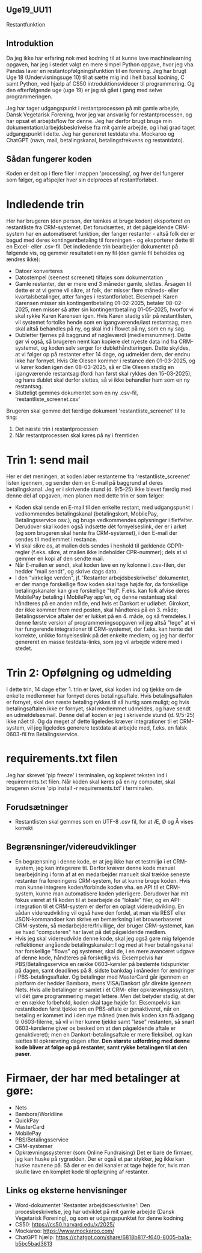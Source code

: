 ## Uge19_UU11
Restantfunktion

## Introduktion
Da jeg ikke har erfaring nok med kodning til at kunne lave machinelearning opgaven, har jeg i stedet valgt en mere simpel Python opgave, hvor jeg vha. Pandas laver en restantopfølgningsfunktion til en forening.
Jeg har brugt Uge 18 (Undervisningsuge 10) til at sætte mig ind i helt basal kodning, C samt Python, ved hjælp af CS50 introduktionsvideoer til programmering. Og den efterfølgende uge (uge 19) er jeg så gået i gang med selve programmeringen.

Jeg har tager udgangspunkt i restantprocessen på mit gamle arbejde, Dansk Vegetarisk Forening, hvor jeg var ansvarlig for restantprocessen, og har opsat et arbejdsflow for denne. Jeg har derfor brugt bruge min dokumentation/arbejdsbeskrivelse fra mit gamle arbejde, og i høj grad taget udgangspunkt i dette.
Jeg har genereret testdata vha. Mockaroo og ChatGPT (navn, mail, betalingskanal, betalingsfrekvens og restantdato).

## Sådan fungerer koden
Koden er delt op i flere filer i mappen 'processing', og hver del fungerer som følger, og afspejler hver sin delproces af restantforløbet.

# Indledende trin
Her har brugeren (den person, der tænkes at bruge koden) eksporteret en restantliste fra CRM-systemet. Det forudsættes, at det pågældende CRM-system har en automatiseret funktion, der fanger restanter - altså folk der er bagud med deres kontingentbetaling til foreningen - og eksporterer dette til en Excel- eller .csv-fil.
Det indledende trin bearbejder dokumentet på følgende vis, og gemmer resultatet i en ny fil (den gamle fil beholdes og ændres ikke):
- Datoer konverteres
- Datostempel (seenest screenet) tilføjes som dokumentation
- Gamle restanter, der er mere end 3 måneder gamle, slettes. Årsagen til dette er at vi gerne vil sikre, at folk, der misser flere måneds- eller kvartalsbetalinger, atter fanges i restantforløbet. Eksempel: Karen Karensen misser sin kontingentbetaling 01-02-2025, betaler 08-02-2025, men misser så atter sin kontingentbetaling 01-05-2025, hvorfor vi skal rykke Karen Karensen igen. Hvis Karen stadig står på restantlisten, vil systemet fortolke hende som en igangværende/løst restantsag, men skal altså behandles på ny, og skal ind i flowet på ny, som en ny sag.
- Dubletter fjernes på baggrund af nøgleværdi (medlemsnummer). Dette gør vi også, så brugeren nemt kan kopiere det nyeste data ind fra CRM-systemet, og koden selv sørger for dublethåndteringen. Dette skyldes, at vi følger op på restanter efter 14 dage, og udmelder dem, der endnu ikke har fornyet. Hvis Ole Olesen kommer i restance den 01-03-2025, og vi kører koden igen den 08-03-2025, så er Ole Olesen stadig en igangværende restantsag (fordi han først skal rykkes den 15-03-2025), og hans dublet skal derfor slettes, så vi ikke behandler ham som en ny restantsag.
- Slutteligt gemmes dokumentet som en ny .csv-fil, 'restantliste_screenet.csv'

Brugeren skal gemme det færdige dokument 'restantliste_screenet' til to ting:
1) Det næste trin i restantprocessen
2) Når restantprocessen skal køres på ny i fremtiden

# Trin 1: send mail
Her er det meningen, at koden løber restanterne fra 'restantliste_screenet' listen igennem, og sender dem en E-mail på baggrund af deres betalingskanal. Jeg er i skrivende stund (d. 9/5-25) ikke blevet færdig med denne del af opgaven, men planen med dette trin er som følger:
- Koden skal sende en E-mail til den enkelte restant, med udgangspunkt i vedkommendes betalingskanal (betalingskort, MobilePay, Betalingsservice osv.), og bruge vedkommendes oplysninger i fletfelter. Derudover skal koden også indsætte dét fornyelseslink, der er i arket (og som brugeren skal hente fra CRM-systemet), i den E-mail der sendes til medlemmet i restance.
- Vi skal sikre os, at mailen dels sendes i henhold til gældende GDPR-regler (f.eks. sikre, at mailen ikke indeholder CPR-nummer); dels at vi gemmer en kopi af den sendte mail.
- Når E-mailen er sendt, skal koden lave en ny kolonne i .csv-filen, der hedder "mail sendt", og skrive dags dato.
- I den "virkelige verden", jf. 'Restanter arbejdsbeskrivelse' dokumentet, er der mange forskellige flow koden skal tage højde for, da forskellige betalingskanaler kan give forskellige "fejl". F.eks. kan folk afvise deres MobilePay betaling i MobilePay app'en, og denne restantsag skal håndteres på en anden måde, end hvis et Dankort er udløbet. Girokort, der ikke kommer frem med posten, skal håndteres på en 3. måde; Betalingsservice aftaler der er lukket på en 4. måde, og så fremdeles. I denne første version af programmeringsopgaven vil jeg altså "lege" at vi har fungerende integrationer til CRM-systemet, der f.eks. kan hente det korrekte, unikke fornyelseslink på det enkelte medlem; og jeg har derfor genereret en masse testdata-links, som jeg vil arbejde videre med i stedet.

# Trin 2: Opfølgning og udmelding
I dette trin, 14 dage efter 1. trin er lavet, skal koden ind og tjekke om de enkelte medlemmer har fornyet deres betalingsaftale. Hvis betalingsaftalen er fornyet, skal den næste betaling rykkes til så hurtig som muligt; og hvis betalingsaftalen ikke er fornyet, skal medlemmet udmeldes, og have sendt en udmeldelsesmail.
Denne del af koden er jeg i skrivende stund (d. 9/5-25) ikke nået til. Og da meget af dette ligeledes kræver integrationer til et CRM-system, vil jeg ligeledes generere testdata at arbejde med, f.eks. en falsk 0603-fil fra Betalingsservice.

# requirements.txt filen
Jeg har skrevet 'pip freeze' i terminalen, og kopieret teksten ind i requirements.txt filen. Når koden skal køres på en ny computer, skal brugeren skrive 'pip install -r requirements.txt' i terminalen.

## Forudsætninger
- Restantlisten skal gemmes som en UTF-8 .csv fil, for at Æ, Ø og Å vises korrekt

## Begrænsninger/videreudviklinger
- En begrænsning i denne kode, er at jeg ikke har et testmiljø i et CRM-system, jeg kan integerere til. Derfor kræver denne kode manuel bearbejdning i form af at en medarbejder manuelt skal trække seneste restanter fra foreningens CRM-system, for at kunne bruge koden. Hvis man kunne integrere koden/forbinde koden vha. en API til et CRM-system, kunne man automatisere koden yderligere. Derudover har mit fokus været at få koden til at bearbejde de "lokale" filer, og en API-integration til et CRM-system er derfor en oplagt videreudvikling. En sådan videreudvikling vil også have den fordel, at man via REST eller JSON-kommandoer kan skrive en bemærkning i et browserbaseret CRM-system, så medarbejdere/frivillige, der bruger CRM-systemet, kan se hvad "computeren" har lavet på det pågældende medlem.
- Hvis jeg skal videreudvikle denne kode, skal jeg også gøre mig følgende reflektioner angående betalingskanaler: I og med at hver betalingskanal har forskellige "flows" og systemer, skal de, i en mere avanceret udgave af denne kode, håndteres på forskellig vis. Eksempelvis har PBS/Betalingsservice en række 0603-kørsler på bestemte tidspunkter på dagen, samt deadlines på 8. sidste bankdag i måneden for ændringer i PBS-betalingsaftaler. Og betalinger med MasterCard går igennem en platform der hedder Bambora, mens VISA/Dankort går direkte igennem Nets. Hvis alle betalinger er samlet i ét CRM- eller opkrævningsssystem, vil dét gøre programmering meget lettere. Men det betyder stadig, at der er en række forbehold, koden skal tage højde for. Eksempelvis kan restantkoden først tjekke om en PBS-aftale er genaktiveret, når en betaling er kommet ind i den nye måned (men hvis koden kan få adgang til 0603-filerne, så vil vi her kunne tjekke samt "løse" restanten, så snart 0603-kørslerne giver os besked om at den pågældende aftale er genaktiveret); men en Dankort-betalingsaftale er mere fleksibel, og kan sættes til opkrævning dagen efter. **Den største udfordring med denne kode bliver at følge op på restanter, samt rykke betalingen til at den paser**.

# Firmaer, der har med betalinger at gøre:
- Nets
- Bambora/Worldline
- QuickPay
- MasterCard
- MobilePay
- PBS/Betalingsservice
- CRM-systemer
- Opkrævningssystemer (som Online Fundraising)
Det er bare de firmaer, jeg kan huske på rygradden. Der er også et par stykker, jeg ikke kan huske navnene på. Så der er en del kanaler at tage højde for, hvis man skulle lave en komplet kode til opfølgning af restanter.

## Links og eksterne henvisninger
- Word-dokumentet 'Restanter arbejdsbeskrivelse': Den procesbeskrivelse, jeg har udviklet på mit gamle arbejde (Dansk Vegetarisk Forening), og som er udgangspunktet for denne kodning
- CS50: https://cs50.harvard.edu/x/2025/
- Mockaroo: https://www.mockaroo.com/
- ChatGPT hjælp: https://chatgpt.com/share/6818b817-f640-8005-ba1a-b5bc5bad3813